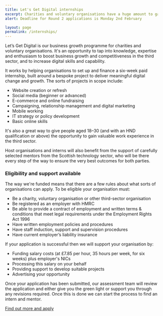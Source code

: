 ```yaml
---
title: Let's Get Digital internships
excerpt: Charities and voluntary organisations have a huge amount to gain if they can make the most of new digital opportunities.
alert: Deadline for Round 2 applications is Monday 2nd February

layout: page
permalink: /internships/
---
```


Let’s Get Digital is our business growth programme for charities and voluntary organisations. It's an opportunity to tap into knowledge, expertise and enthusiasm to boost business growth and competitiveness in the third sector, and to increase digital skills and capability.

It works by helping organisations to set up and finance a six-week paid internship, built around a bespoke project to deliver meaningful digital change and growth. The sorts of projects in scope include:

- Website creation or refresh
- Social media (beginner or advanced)
- E-commerce and online fundraising
- Campaigning, relationship management and digital marketing
- Mobile working
- IT strategy or policy development
- Basic online skills

It's also a great way to give people aged 18–30 (and with an HND qualification or above) the opportunity to gain valuable work experience in the third sector.

Host organisations and interns will also benefit from the support of carefully selected mentors from the Scottish technology sector, who will be there every step of the way to ensure the very best outcomes for both parties.

### Eligibility and support available

The way we're funded means that there are a few rules about what sorts of organisations can apply. To be eligible your organisation must:

- Be a charity, voluntary organisation or other third-sector organisation
- Be registered as an employer with HMRC
- Be able to provide a contract of employment and written terms & conditions that meet legal requirements under the Employment Rights Act 1996
- Have written employment policies and procedures
- Have staff induction, support and supervision procedures
- Have current employer’s liability insurance

If your application is successful then we will support your organisation by:

- Funding salary costs (at £7.85 per hour, 35 hours per week, for six weeks) plus employer's NICs
- Processing this salary on your behalf
- Providing support to develop suitable projects
- Advertising your opportunity

Once your application has been submitted, our assessment team will review the application and either give you the green light or support you through any revisions required. Once this is done we can start the process to find an intern and mentor.

<a href="http://www.scvo.org.uk/jobs-employability/apply-to-host-a-business-growth-graduate-internship/" class="btn btn-primary btn-lg">Find out more and apply</a>
